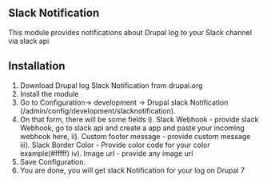 Slack Notification
----------------------
This module provides notifications about Drupal log to your Slack channel via slack api


Installation
----------------

1. Download Drupal log Slack Notification from drupal.org
2. Install the module 
3. Go to Configuration-> development -> Drupal slack Notification (<baseurl>/admin/config/development/slacknotification).
4. On that form, there will be some fields
    i). Slack Webhook - provide slack Webhook, go to slack api and create a app and paste your incoming webhook here,
    ii). Custom footer message - provide custom message
    iii). Slack Border Color - Provide color code for your color example(#fffff)
    iv). Image url - provide any image url
5. Save Configuration.
6. You are done, you will get slack Notification for your log on Drupal 7

